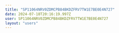 ```yaml
---
title: "SP11064NRV0ZDMCPB84BKDZFRV7TW1E7BE0E4N727"
date: 2024-07-18T20:16:19.997Z
user: SP11064NRV0ZDMCPB84BKDZFRV7TW1E7BE0E4N727
layout: "users"
---
```

    